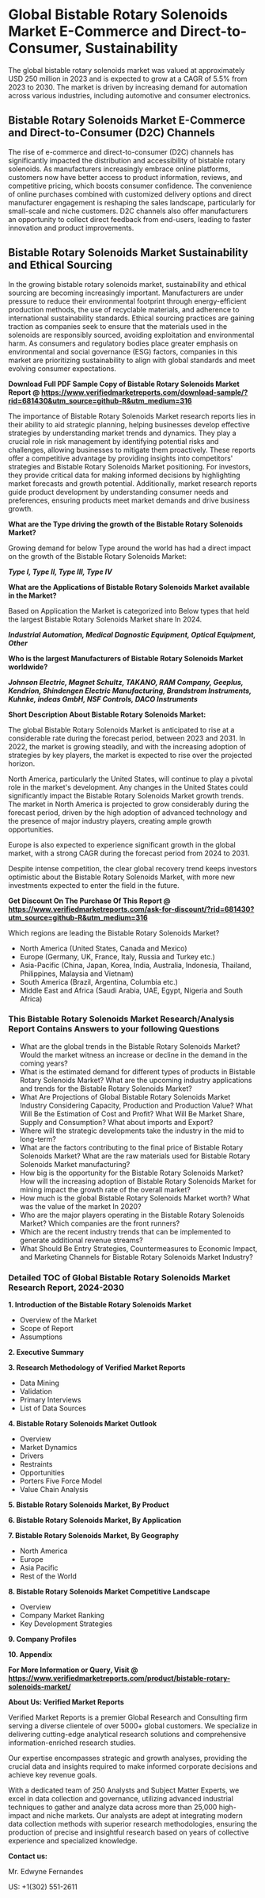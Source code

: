 <h1>Global Bistable Rotary Solenoids Market E-Commerce and Direct-to-Consumer, Sustainability</h1><p class=""><p>The global bistable rotary solenoids market was valued at approximately USD 250 million in 2023 and is expected to grow at a CAGR of 5.5% from 2023 to 2030. The market is driven by increasing demand for automation across various industries, including automotive and consumer electronics.</p><h2>Bistable Rotary Solenoids Market E-Commerce and Direct-to-Consumer (D2C) Channels</h2><p>The rise of e-commerce and direct-to-consumer (D2C) channels has significantly impacted the distribution and accessibility of bistable rotary solenoids. As manufacturers increasingly embrace online platforms, customers now have better access to product information, reviews, and competitive pricing, which boosts consumer confidence. The convenience of online purchases combined with customized delivery options and direct manufacturer engagement is reshaping the sales landscape, particularly for small-scale and niche customers. D2C channels also offer manufacturers an opportunity to collect direct feedback from end-users, leading to faster innovation and product improvements.</p><h2>Bistable Rotary Solenoids Market Sustainability and Ethical Sourcing</h2><p>In the growing bistable rotary solenoids market, sustainability and ethical sourcing are becoming increasingly important. Manufacturers are under pressure to reduce their environmental footprint through energy-efficient production methods, the use of recyclable materials, and adherence to international sustainability standards. Ethical sourcing practices are gaining traction as companies seek to ensure that the materials used in the solenoids are responsibly sourced, avoiding exploitation and environmental harm. As consumers and regulatory bodies place greater emphasis on environmental and social governance (ESG) factors, companies in this market are prioritizing sustainability to align with global standards and meet evolving consumer expectations.</p></p><p class=""><strong>Download Full PDF Sample Copy of Bistable Rotary Solenoids Market Report @ <a href="https://www.verifiedmarketreports.com/download-sample/?rid=681430&utm_source=github-R&utm_medium=316" target="_blank">https://www.verifiedmarketreports.com/download-sample/?rid=681430&utm_source=github-R&utm_medium=316</a></strong></p><p>The importance of&nbsp;Bistable Rotary Solenoids Market research reports lies in their ability to aid strategic planning, helping businesses develop effective strategies by understanding market trends and dynamics. They play a crucial role in risk management by identifying potential risks and challenges, allowing businesses to mitigate them proactively. These reports offer a competitive advantage by providing insights into competitors' strategies and Bistable Rotary Solenoids Market positioning. For investors, they provide critical data for making informed decisions by highlighting market forecasts and growth potential. Additionally, market research reports guide product development by understanding consumer needs and preferences, ensuring products meet market demands and drive business growth.</p><p><strong>What are the&nbsp;Type driving the growth of the Bistable Rotary Solenoids Market?</strong></p><p id="" class="">Growing demand for below Type around the world has had a direct impact on the growth of the Bistable Rotary Solenoids Market:</p><p class=""><em><strong>Type I, Type II, Type III, Type IV</strong></em></p><p class=""><strong>What are the&nbsp;Applications&nbsp;of Bistable Rotary Solenoids Market available in the Market?</strong></p><p id="" class="">Based on Application the Market is categorized into Below types that held the largest Bistable Rotary Solenoids Market share In 2024.</p><p class=""><em><strong>Industrial Automation, Medical Dagnostic Equipment, Optical Equipment, Other</strong></em></p><p class=""><strong>Who is the largest Manufacturers of Bistable Rotary Solenoids Market worldwide?</strong></p><p><em><strong>Johnson Electric, Magnet Schultz, TAKANO, RAM Company, Geeplus, Kendrion, Shindengen Electric Manufacturing, Brandstrom Instruments, Kuhnke, indeas GmbH, NSF Controls, DACO Instruments</strong></em></p><p id="" class=""><strong>Short Description About Bistable Rotary Solenoids Market:</strong></p><p>The global Bistable Rotary Solenoids Market is anticipated to rise at a considerable rate during the forecast period, between 2023 and 2031. In 2022, the market is growing steadily, and with the increasing adoption of strategies by key players, the market is expected to rise over the projected horizon.</p><p>North America, particularly the United States, will continue to play a pivotal role in the market's development. Any changes in the United States could significantly impact the Bistable Rotary Solenoids Market growth trends. The market in North America is projected to grow considerably during the forecast period, driven by the high adoption of advanced technology and the presence of major industry players, creating ample growth opportunities.</p><p>Europe is also expected to experience significant growth in the global market, with a strong CAGR during the forecast period from 2024 to 2031.</p><p>Despite intense competition, the clear global recovery trend keeps investors optimistic about the Bistable Rotary Solenoids Market, with more new investments expected to enter the field in the future.</p><p id="" class=""><strong>Get Discount On The Purchase Of This Report @ <a href="https://www.verifiedmarketreports.com/ask-for-discount/?rid=681430?utm_source=github-R&utm_medium=316" target="_blank">https://www.verifiedmarketreports.com/ask-for-discount/?rid=681430?utm_source=github-R&utm_medium=316</a></strong></p><p class="">Which regions are leading the Bistable Rotary Solenoids Market?</p><ul><li>North America (United States, Canada and Mexico)</li><li>Europe (Germany, UK, France, Italy, Russia and Turkey etc.)</li><li>Asia-Pacific (China, Japan, Korea, India, Australia, Indonesia, Thailand, Philippines, Malaysia and Vietnam)</li><li>South America (Brazil, Argentina, Columbia etc.)</li><li>Middle East and Africa (Saudi Arabia, UAE, Egypt, Nigeria and South Africa)</li></ul><h3 id="" class="">This Bistable Rotary Solenoids Market Research/Analysis Report Contains Answers to your following Questions</h3><ul><li>What are the global trends in the Bistable Rotary Solenoids Market? Would the market witness an increase or decline in the demand in the coming years?</li><li>What is the estimated demand for different types of products in Bistable Rotary Solenoids Market? What are the upcoming industry applications and trends for the Bistable Rotary Solenoids Market?</li><li>What Are Projections of Global Bistable Rotary Solenoids Market Industry Considering Capacity, Production and Production Value? What Will Be the Estimation of Cost and Profit? What Will Be Market Share, Supply and Consumption? What about imports and Export?</li><li>Where will the strategic developments take the industry in the mid to long-term?</li><li>What are the factors contributing to the final price of Bistable Rotary Solenoids Market? What are the raw materials used for Bistable Rotary Solenoids Market manufacturing?</li><li>How big is the opportunity for the Bistable Rotary Solenoids Market? How will the increasing adoption of Bistable Rotary Solenoids Market for mining impact the growth rate of the overall market?</li><li>How much is the global Bistable Rotary Solenoids Market worth? What was the value of the market In 2020?</li><li>Who are the major players operating in the Bistable Rotary Solenoids Market? Which companies are the front runners?</li><li>Which are the recent industry trends that can be implemented to generate additional revenue streams?</li><li>What Should Be Entry Strategies, Countermeasures to Economic Impact, and Marketing Channels for Bistable Rotary Solenoids Market Industry?</li></ul><h3 id="" class="">Detailed TOC of Global Bistable Rotary Solenoids Market Research Report, 2024-2030</h3><p id="" class=""><strong>1. Introduction of the Bistable Rotary Solenoids Market</strong></p><ul><li>Overview of the Market</li><li>Scope of Report</li><li>Assumptions</li></ul><p id="" class=""><strong>2. Executive Summary</strong></p><p id="" class=""><strong>3. Research Methodology of Verified Market Reports</strong></p><ul><li>Data Mining</li><li>Validation</li><li>Primary Interviews</li><li>List of Data Sources</li></ul><p id="" class=""><strong>4. Bistable Rotary Solenoids Market Outlook</strong></p><ul><li>Overview</li><li>Market Dynamics</li><li>Drivers</li><li>Restraints</li><li>Opportunities</li><li>Porters Five Force Model</li><li>Value Chain Analysis</li></ul><p id="" class=""><strong>5. Bistable Rotary Solenoids Market, By Product</strong></p><p id="" class=""><strong>6. Bistable Rotary Solenoids Market, By Application</strong></p><p id="" class=""><strong>7. Bistable Rotary Solenoids Market, By Geography</strong></p><ul><li>North America</li><li>Europe</li><li>Asia Pacific</li><li>Rest of the World</li></ul><p id="" class=""><strong>8. Bistable Rotary Solenoids Market Competitive Landscape</strong></p><ul><li>Overview</li><li>Company Market Ranking</li><li>Key Development Strategies</li></ul><p id="" class=""><strong>9. Company Profiles</strong></p><p id="" class=""><strong>10. Appendix</strong></p><p id="" class=""><strong>For More Information or Query, Visit @ <a href="https://www.verifiedmarketreports.com/product/bistable-rotary-solenoids-market/" target="_blank">https://www.verifiedmarketreports.com/product/bistable-rotary-solenoids-market/</a></strong></p><p id="" class=""><strong>About Us: Verified Market Reports</strong></p><p id="" class="">Verified Market Reports is a premier Global Research and Consulting firm serving a diverse clientele of over 5000+ global customers. We specialize in delivering cutting-edge analytical research solutions and comprehensive information-enriched research studies.</p><p id="" class="">Our expertise encompasses strategic and growth analyses, providing the crucial data and insights required to make informed corporate decisions and achieve key revenue goals.</p><p id="" class="">With a dedicated team of 250 Analysts and Subject Matter Experts, we excel in data collection and governance, utilizing advanced industrial techniques to gather and analyze data across more than 25,000 high-impact and niche markets. Our analysts are adept at integrating modern data collection methods with superior research methodologies, ensuring the production of precise and insightful research based on years of collective experience and specialized knowledge.</p><p id="" class=""><strong>Contact us:</strong></p><p id="" class="">Mr. Edwyne Fernandes</p><p id="" class="">US: +1(302) 551-2611</p>